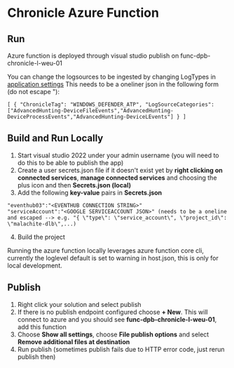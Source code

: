 # Chronicle Azure Function

## Run
Azure function is deployed through visual studio publish on func-dpb-chronicle-l-weu-01

You can change the logsources to be ingested by changing LogTypes in [application settings](https://portal.azure.com/#@delenbe.onmicrosoft.com/resource/subscriptions/20d94b62-dbca-4e5a-a3a4-32c674807de2/resourceGroups/rg-dpb-infosec-l-weu-01/providers/Microsoft.Web/sites/func-dpb-chronicle-l-weu-01/configuration)
This needs to be a oneliner json in the following form (do not escape "):

```[ { "ChronicleTag": "WINDOWS_DEFENDER_ATP", "LogSourceCategories":["AdvancedHunting-DeviceFileEvents","AdvancedHunting-DeviceProcessEvents","AdvancedHunting-DeviceLEvents"] } ]```

## Build and Run Locally

1. Start visual studio 2022 under your admin username (you will need to do this to be able to publish the app)
2. Create a user secrets.json file if it doesn't exist yet by **right clicking on connected services**, **manage connected services** and choosing the plus icon and then **Secrets.json (local)**
4. Add the following **key-value** pairs in **Secrets.json**

```
"eventhub03":"<EVENTHUB CONNECTION STRING>" 
"serviceAccount":"<GOOGLE SERVICEACCOUNT JSON>" (needs to be a oneline and escaped --> e.g. "{ \"type\": \"service_account\", \"project_id\": \"malachite-dlb\",...)
```
4. Build the project

Running the azure function locally leverages azure function core cli, currently the loglevel default is set to warning in host.json, this is only for local development.

## Publish
1. Right click your solution and select publish
2. If there is no publish endpoint configured choose **+ New**. This will connect to azure and you should see **func-dpb-chronicle-l-weu-01**, add this function
3. Choose **Show all settings**, choose **File publish options** and select **Remove additional files at destination**
4. Run publish (sometimes publish fails due to HTTP error code, just rerun publish then)
